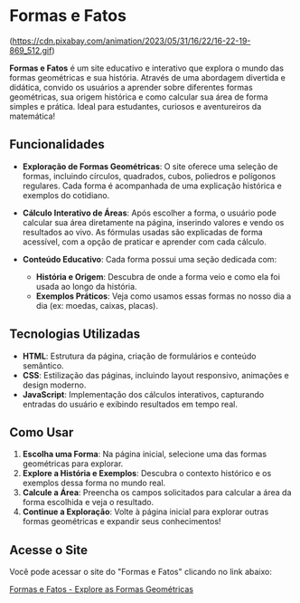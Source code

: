 # Formas e Fatos

 (https://cdn.pixabay.com/animation/2023/05/31/16/22/16-22-19-869_512.gif)
 
**Formas e Fatos** é um site educativo e interativo que explora o mundo das formas geométricas e sua história. Através de uma abordagem divertida e didática, convido os usuários a aprender sobre diferentes formas geométricas, sua origem histórica e como calcular sua área de forma simples e prática. Ideal para estudantes, curiosos e aventureiros da matemática!
 
## **Funcionalidades**
 
- **Exploração de Formas Geométricas**: O site oferece uma seleção de formas, incluindo círculos, quadrados, cubos, poliedros e polígonos regulares. Cada forma é acompanhada de uma explicação histórica e exemplos do cotidiano.
  
- **Cálculo Interativo de Áreas**: Após escolher a forma, o usuário pode calcular sua área diretamente na página, inserindo valores e vendo os resultados ao vivo. As fórmulas usadas são explicadas de forma acessível, com a opção de praticar e aprender com cada cálculo.
 
- **Conteúdo Educativo**: Cada forma possui uma seção dedicada com:
  - **História e Origem**: Descubra de onde a forma veio e como ela foi usada ao longo da história.
  - **Exemplos Práticos**: Veja como usamos essas formas no nosso dia a dia (ex: moedas, caixas, placas).
  
 ## **Tecnologias Utilizadas**
 
- **HTML**: Estrutura da página, criação de formulários e conteúdo semântico.
- **CSS**: Estilização das páginas, incluindo layout responsivo, animações e design moderno.
- **JavaScript**: Implementação dos cálculos interativos, capturando entradas do usuário e exibindo resultados em tempo real.
 
## **Como Usar**
 
1. **Escolha uma Forma**: Na página inicial, selecione uma das formas geométricas para explorar.
2. **Explore a História e Exemplos**: Descubra o contexto histórico e os exemplos dessa forma no mundo real.
3. **Calcule a Área**: Preencha os campos solicitados para calcular a área da forma escolhida e veja o resultado.
4. **Continue a Exploração**: Volte à página inicial para explorar outras formas geométricas e expandir seus conhecimentos!
 
## **Acesse o Site**
 
Você pode acessar o site do "Formas e Fatos" clicando no link abaixo:
 
[Formas e Fatos - Explore as Formas Geométricas](https://seusite.com)
 
